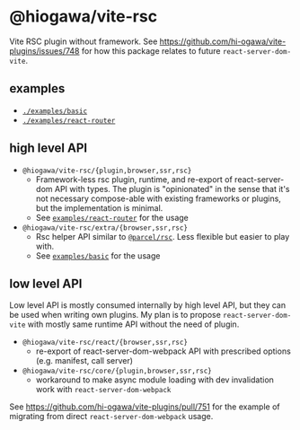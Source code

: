 # @hiogawa/vite-rsc

Vite RSC plugin without framework. See https://github.com/hi-ogawa/vite-plugins/issues/748 for how this package relates to future `react-server-dom-vite`.

## examples

- [`./examples/basic`](./examples/basic)
- [`./examples/react-router`](./examples/react-router)

## high level API

- `@hiogawa/vite-rsc/{plugin,browser,ssr,rsc}`
  - Framework-less rsc plugin, runtime, and re-export of react-server-dom API with types. The plugin is "opinionated" in the sense that it's not necessary compose-able with existing frameworks or plugins, but the implementation is minimal.
  - See [`examples/react-router`](./examples/react-router) for the usage
- `@hiogawa/vite-rsc/extra/{browser,ssr,rsc}`
  - Rsc helper API similar to [`@parcel/rsc`](https://parceljs.org/recipes/rsc). Less flexible but easier to play with.
  - See [`examples/basic`](./examples/basic) for the usage

## low level API

Low level API is mostly consumed internally by high level API, but they can be used when writing own plugins. My plan is to propose `react-server-dom-vite` with mostly same runtime API without the need of plugin.

- `@hiogawa/vite-rsc/react/{browser,ssr,rsc}`
  - re-export of react-server-dom-webpack API with prescribed options (e.g. manifest, call server)
- `@hiogawa/vite-rsc/core/{plugin,browser,ssr,rsc}`
  - workaround to make async module loading with dev invalidation work with `react-server-dom-webpack`

See https://github.com/hi-ogawa/vite-plugins/pull/751 for the example of migrating from direct `react-server-dom-webpack` usage.
